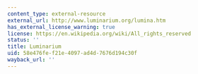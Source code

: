 ```yaml
---
content_type: external-resource
external_url: http://www.luminarium.org/lumina.htm
has_external_license_warning: true
license: https://en.wikipedia.org/wiki/All_rights_reserved
status: ''
title: Luminarium
uid: 58e476fe-f21e-4097-ad4d-7676d194c30f
wayback_url: ''
---
```


